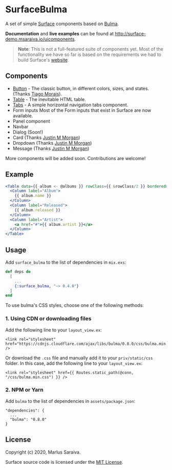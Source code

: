 # SurfaceBulma

A set of simple [Surface](https://github.com/msaraiva/surface/) components
based on [Bulma](https://bulma.io/).

**Documentation** and **live examples** can be found at http://surface-demo.msaraiva.io/uicomponents.

> **Note**: This is not a full-featured suite of components yet. Most of
  the functionality we have so far is based on the requirements we had
  to build Surface's [website](http://surface-demo.msaraiva.io).

## Components

  * [Button](http://surface-demo.msaraiva.io/uicomponents/Button) -
    The classic button, in different colors, sizes, and states.
    (Thanks [Tiago Morais](https://github.com/tiagoefmoraes)).
  * [Table](http://surface-demo.msaraiva.io/uicomponents/Table) -
    The inevitable HTML table.
  * [Tabs](http://surface-demo.msaraiva.io/uicomponents/Tabs) -
    A simple horizontal navigation tabs component.
  * Form inputs
    Most of the Form inputs that exist in Surface are now available.
  * Panel component
  * Navbar
  * Dialog (Soon!)
  * Card (Thanks [Justin M Morgan](https://github.com/justin-m-morgan))
  * Dropdown (Thanks [Justin M Morgan](https://github.com/justin-m-morgan))
  * Message (Thanks [Justin M Morgan](https://github.com/justin-m-morgan))

More components will be added soon. Contributions are welcome!

## Example

```jsx
<Table data={{ album <- @albums }} rowClass={{ &rowClass/2 }} bordered>
  <Column label="Album">
    {{ album.name }}
  </Column>
  <Column label="Released">
    {{ album.released }}
  </Column>
  <Column label="Artist">
    <a href="#">{{ album.artist }}</a>
  </Column>
</Table>
```

## Usage

Add `surface_bulma` to the list of dependencies in `mix.exs`:

```elixir
def deps do
  [
    ...
    {:surface_bulma, "~> 0.4.0"}
  ]
end
```

To use bulma's CSS styles, choose one of the following methods:

### 1. Using CDN or downloading files

Add the following line to your `layout_view.ex`:

```
<link rel="stylesheet" href="https://cdnjs.cloudflare.com/ajax/libs/bulma/0.8.0/css/bulma.min.css" />
```

Or download the `.css` file and manually add it to your `priv/static/css` folder.
In this case, add the following line to your `layout_view.ex`:

```
<link rel="stylesheet" href={{ Routes.static_path(@conn, "/css/bulma.min.css") }} />
```

### 2. NPM or Yarn

Add `bulma` to the list of dependencies in `assets/package.json`:

```
"dependencies": {
  ...
  "bulma": "0.8.0"
}
```

## License

Copyright (c) 2020, Marlus Saraiva.

Surface source code is licensed under the [MIT License](LICENSE.md).
